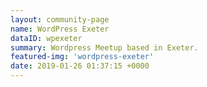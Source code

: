 ```yaml
---
layout: community-page
name: WordPress Exeter
dataID: wpexeter
summary: Wordpress Meetup based in Exeter.
featured-img: 'wordpress-exeter'
date: 2019-01-26 01:37:15 +0000
---
```

